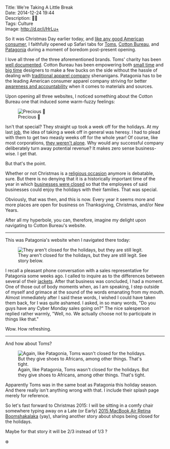 Title: We're Taking A Little Break  
Date: 2014-12-24 19:44  
Description: 🎅🏿  
Tags: Culture  
Image: http://d.pr/i/HrLu+  

So it was Christmas Day earlier today, and [like any good American consumer][1], I faithfully opened up Safari tabs for [Toms][2], [Cotton Bureau][3], and [Patagonia][4] during a moment of boredom post-present opening.

I love all three of the three aforementioned brands. Toms' charity has been [well documented][5]. Cotton Bureau has been empowering both [small time][6] and [big time][7] designers to make a few bucks on the side without the hassle of dealing with [traditional apparel company][8] shenanigans. Patagonia has to be the leading American consumer apparel company striving for better [awareness and accountability][9] when it comes to materials and sources. 

Upon opening all three websites, I noticed something about the Cotton Bureau one that induced some warm-fuzzy feelings: 

<figure>
	<img src="http://d.pr/i/HrLu+" alt="Precious 🎄" title="Precious 🎄">
	<figcaption>Precious 🎄</figcaption>
</figure>

Isn't that special? They straight up took a week off for the holidays. At my last [job][10], the idea of taking a week off in general was heresy. I had to plead with them to get two measly weeks off for the whole year! Of course, like most corporations, [they weren't alone][11]. Why would any successful company deliberately turn away potential revenue? It makes zero sense business-wise. I get that.

But that's the point.

Whether or not Christmas is a [religious occasion][12] anymore is debatable, sure. But there is no denying that it is a historically important time of the year in which [businesses were closed][13] so that the employees of said businesses could enjoy the holidays with their families. That was special.

Obviously, that was then, and this is now. Every year it seems more and more places are open for business on Thanksgiving, Christmas, and/or New Years. 

After all my hyperbole, you can, therefore, imagine my delight upon navigating to Cotton Bureau's website. 

***

This was Patagonia's website when I navigated there today: 

<figure>
	<img src="http://d.pr/i/twiq+" alt="They aren't closed for the holidays, but they are still legit." title="They aren't closed for the holidays, but they are still legit.">
	<figcaption>They aren't closed for the holidays, but they are still legit. See story below.</figcaption>
</figure>

I recall a pleasant phone conversation with a sales representative for Patagonia some weeks ago. I called to inquire as to the differences between several of their [jackets][14]. After that business was concluded, I had a moment. One of those out of body moments when, as I am speaking, I step outside of myself and grimace at the sound of the words emanating from my mouth. Almost immediately after I said these words, I wished I could have taken them back, for I was quite ashamed. I asked, in so many words, "Do you guys have any Cyber Monday sales going on?" The nice salesperson replied rather warmly, "Well, no. We actually choose not to participate in things like that." 

Wow. How refreshing. 

***

And how about Toms?

<figure>
	<img src="http://d.pr/i/jVnS+" alt="Again, like Patagonia, Toms wasn't closed for the holidays. But they give shoes to Africans, among other things. That's tight." title="Again, like Patagonia, Toms wasn't closed for the holidays. But they give shoes to Africans, among other things. That's tight.">
	<figcaption>Again, like Patagonia, Toms wasn't closed for the holidays. But they give shoes to Africans, among other things. That's tight.</figcaption>
</figure>

Apparently Toms was in the same boat as Patagonia this holiday season. And there really isn't anything wrong with that. I include their splash page merely for reference. 

So let's fast forward to Christmas 2015: I will be sitting in a comfy chair somewhere typing away on a Late (or Early) [2015 MacBook Air Retina Boomshakalaka][15] (yay), sharing another story about shops being closed for the holidays.

Maybe for that story it will be 2/3 instead of 1/3 ?

❄️

[1]: http://www.redandblack.com/views/christmas-and-consumerism-thanksgiving-left-in-the-shadows-of-holiday/article_50ed4494-69ee-11e4-b4b0-abf4e230ddee.html "Consumerism and the Holidays"
[2]: http://toms.com/ "Toms"
[3]: http://cottonbureau.com/ "Cotton Bureau"
[4]: http://patagonia.com/ "Patagonia"
[5]: http://www.wsj.com/articles/SB10001424052702304252704575155903198032336 "WSJ: 'Toms Gives Shoe Brand Extra Shine'"
[6]: https://cottonbureau.com/products/still-kickin "'Still Kickin' on Cotton Bureau"
[7]: https://cottonbureau.com/products/tapbots "'Tapbots' on Cotton Bureau"
[8]: http://www.cafepress.com/?aid=79835261 "CafePress"
[9]: http://www.mnn.com/money/green-workplace/stories/patagonia-and-the-environment "'Patagonia and the environment'"
[10]: http://pacificdentalservices.com/ "Pacific Dental Services (PDS)"
[11]: http://www.theguardian.com/commentisfree/2013/dec/20/war-on-christmas-material-culture "War on Christmas Material Culture"
[12]: http://atheism.about.com/od/christmasholidayseason/p/AtheistsIgnore.htm "How atheists deal with Christmas"
[13]: http://www.timeanddate.com/holidays/us/christmas-day "Christmas Day in the United States"
[14]: http://www.patagonia.com/us/product/mens-nano-puff-hoody?p=84221-0 "Jacket I have from Patagonia"
[15]: http://appleinsider.com/articles/14/12/22/rumor-apples-12-macbook-air-with-retina-display-to-enter-production-in-q1-2015 "Apple Insider on the rumored Retina MacBook Air"